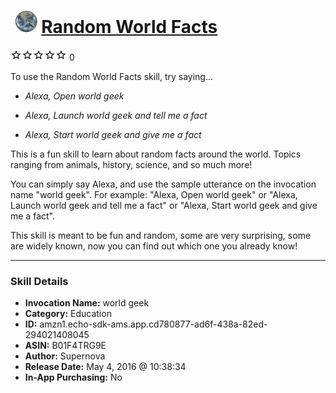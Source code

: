 # &nbsp;<img src="skill_icon" alt="Random World Facts icon" width="36"> [Random World Facts](http://alexa.amazon.com/#skills/amzn1.echo-sdk-ams.app.cd780877-ad6f-438a-82ed-294021408045)
![0 stars](../../images/ic_star_border_black_18dp_1x.png)![0 stars](../../images/ic_star_border_black_18dp_1x.png)![0 stars](../../images/ic_star_border_black_18dp_1x.png)![0 stars](../../images/ic_star_border_black_18dp_1x.png)![0 stars](../../images/ic_star_border_black_18dp_1x.png) 0

To use the Random World Facts skill, try saying...

* *Alexa, Open world geek*

* *Alexa, Launch world geek and tell me a fact*

* *Alexa, Start world geek and give me a fact*

This is a fun skill to learn about random facts around the world. Topics ranging from animals, history, science, and so much more!

You can simply say Alexa, and use the sample utterance on the invocation name "world geek". For example: "Alexa, Open world geek" or "Alexa, Launch world geek and tell me a fact" or "Alexa, Start world geek and give me a fact". 

This skill is meant to be fun and random, some are very surprising, some are widely known, now you can find out which one you already know!

***

### Skill Details

* **Invocation Name:** world geek
* **Category:** Education
* **ID:** amzn1.echo-sdk-ams.app.cd780877-ad6f-438a-82ed-294021408045
* **ASIN:** B01F4TRG9E
* **Author:** Supernova
* **Release Date:** May 4, 2016 @ 10:38:34
* **In-App Purchasing:** No
